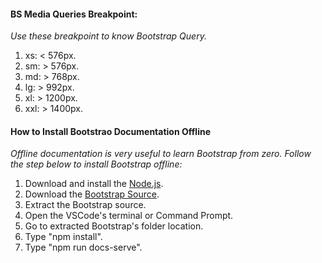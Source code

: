 #### **BS Media Queries Breakpoint:**
*Use these breakpoint to know Bootstrap Query.*
1. xs: < 576px.
2. sm: > 576px.
3. md: > 768px.
4. lg: > 992px.
5. xl: > 1200px.
6. xxl: > 1400px.
#### **How to Install Bootstrao Documentation Offline**
*Offline documentation is very useful to learn Bootstrap from zero. Follow the step below to install Bootstrap offline:*
1. Download and install the [Node.js](https://nodejs.org/en/download/).
2. Download the [Bootstrap Source](https://github.com/twbs/bootstrap/archive/v5.3.0-alpha1.zip).
3. Extract the Bootstrap source.
4. Open the VSCode's terminal or Command Prompt.
5. Go to extracted Bootstrap's folder location.
6. Type "npm install".
7. Type "npm run docs-serve".